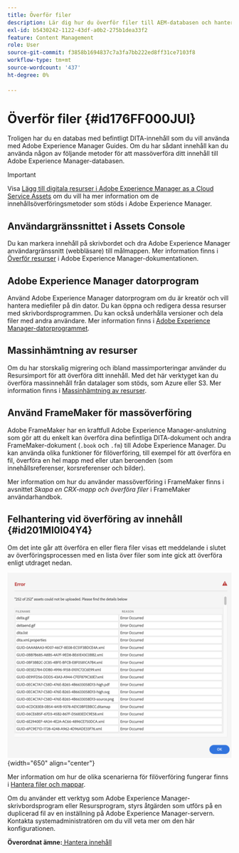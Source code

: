 ```yaml
---
title: Överför filer
description: Lär dig hur du överför filer till AEM-databasen och hanterar fel. Lär dig konsolens användargränssnitt, AEM-datorprogram, massinhämtning av resurser och använd FrameMaker för massöverföring.
exl-id: b5430242-1122-43df-a0b2-275b1dea33f2
feature: Content Management
role: User
source-git-commit: f3858b1694837c7a3fa7bb222ed8ff31ce7103f8
workflow-type: tm+mt
source-wordcount: '437'
ht-degree: 0%

---
```


# Överför filer {#id176FF000JUI}

Troligen har du en databas med befintligt DITA-innehåll som du vill använda med Adobe Experience Manager Guides. Om du har sådant innehåll kan du använda någon av följande metoder för att massöverföra ditt innehåll till Adobe Experience Manager-databasen.

>[!IMPORTANT]
>
> Visa [Lägg till digitala resurser i Adobe Experience Manager as a Cloud Service Assets](https://experienceleague.adobe.com/docs/experience-manager-cloud-service/assets/manage/add-assets.html?lang=sv-SE) om du vill ha mer information om de innehållsöverföringsmetoder som stöds i Adobe Experience Manager.

## Användargränssnittet i Assets Console

Du kan markera innehåll på skrivbordet och dra Adobe Experience Manager användargränssnitt \(webbläsare\) till målmappen. Mer information finns i [Överför resurser](https://experienceleague.adobe.com/docs/experience-manager-cloud-service/assets/manage/add-assets.html?lang=sv-SE#upload-assets) i Adobe Experience Manager-dokumentationen.

## Adobe Experience Manager datorprogram

Använd Adobe Experience Manager datorprogram om du är kreatör och vill hantera mediefiler på din dator. Du kan öppna och redigera dessa resurser med skrivbordsprogrammen. Du kan också underhålla versioner och dela filer med andra användare. Mer information finns i [Adobe Experience Manager-datorprogrammet](https://experienceleague.adobe.com/docs/experience-manager-desktop-app/using/using.html?lang=sv-SE).

## Massinhämtning av resurser

Om du har storskalig migrering och ibland massimporteringar använder du Resursimport för att överföra ditt innehåll. Med det här verktyget kan du överföra massinnehåll från datalager som stöds, som Azure eller S3. Mer information finns i [Massinhämtning av resurser](https://experienceleague.adobe.com/docs/experience-manager-cloud-service/assets/manage/add-assets.html?lang=sv-SE#asset-bulk-ingestor).

## Använd FrameMaker för massöverföring

Adobe FrameMaker har en kraftfull Adobe Experience Manager-anslutning som gör att du enkelt kan överföra dina befintliga DITA-dokument och andra FrameMaker-dokument \(`.book` och `.fm`\) till Adobe Experience Manager. Du kan använda olika funktioner för filöverföring, till exempel för att överföra en fil, överföra en hel mapp med eller utan beroenden \(som innehållsreferenser, korsreferenser och bilder\).

Mer information om hur du använder massöverföring i FrameMaker finns i avsnittet *Skapa en CRX-mapp och överföra filer* i FrameMaker användarhandbok.

## Felhantering vid överföring av innehåll {#id201MI0I04Y4}

Om det inte går att överföra en eller flera filer visas ett meddelande i slutet av överföringsprocessen med en lista över filer som inte gick att överföra enligt utdraget nedan.

![](images/uuid-files-failed-to-upload_cs.png){width="650" align="center"}

Mer information om hur de olika scenarierna för filöverföring fungerar finns i [Hantera filer och mappar](authoring-file-management.md#).

Om du använder ett verktyg som Adobe Experience Manager-skrivbordsprogram eller Resursprogram, styrs åtgärden som utförs på en duplicerad fil av en inställning på Adobe Experience Manager-servern. Kontakta systemadministratören om du vill veta mer om den här konfigurationen.

**Överordnat ämne:**&#x200B;[ Hantera innehåll](authoring.md)
